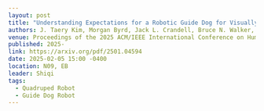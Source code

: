 ```yaml
---
layout: post
title: "Understanding Expectations for a Robotic Guide Dog for Visually Impaired People"
authors: J. Taery Kim, Morgan Byrd, Jack L. Crandell, Bruce N. Walker, Greg Turk, Sehoon Ha
venue: Proceedings of the 2025 ACM/IEEE International Conference on Human-Robot Interaction (HRI'25)
published: 2025-
link: https://arxiv.org/pdf/2501.04594
date: 2025-02-05 15:00 -0400
location: N09, EB
leader: Shiqi
tags:
  - Quadruped Robot
  - Guide Dog Robot
---
```

